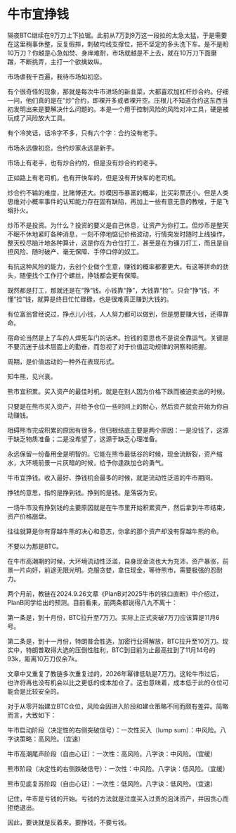 # 牛市宜挣钱

隔夜BTC继续在9万刀上下拉锯。此前从7万到9万这一段拉的太急太猛，于是需要在这里稍事休整，反复假摔，刺破均线支撑位，把不坚定的多头洗下车。是不是盼10万刀？你越是心急如焚、身痒难耐，市场就越是不上去，就在10万刀下面磨蹭，不断挑弄，主打一个欲擒故纵。

市场虐我千百遍，我待市场如初恋。

有个很奇怪的现象，那就是每次牛市进场的新韭菜，大都喜欢加杠杆炒合约。仔细一问，他们真的是在“炒”合约，即裸开多或者裸开空。压根儿不知道合约这东西当初发明出来是要解决什么问题的。本是一个用于控制风险的风险对冲工具，硬是被玩成了风险放大工具。

有个冷笑话，话冷字不多，只有六个字：合约没有老手。

市场永远像初恋，合约炒家永远是新手。

市场上有老手，也有炒合约的，但是没有炒合约的老手。

正如路上有老司机，也有开快车的，但是没有开快车的老司机。

炒合约不输的难度，比赌博还大。炒模因币暴富的概率，比买彩票还小。但是人类思维对小概率事件的认知能力存在固有缺陷，再加上一些有意无意的教唆，于是飞蛾扑火。

炒币不是投资。为什么？投资的要义是自己休息，让资产为你打工。但炒币是整天不眠不休地紧盯各种消息，一刻不停地惦记价格波动，行情突发时随时上线操作，整天绞尽脑汁地各种算计，这是你在为仓位打工，甚至是在为镰刀打工，而且是自担风险、随时破产、毫无保障、手停口停的奴工。

有抗这种风险的能力，去创个业做个生意，赚钱的概率都要更大。有这等拼命的劲头，随便找个工作打个螺丝，挣钱都会更有保障。

既然都是打工，那就还是在“挣”钱。小钱靠“挣”，大钱靠“捡”。只会“挣”钱，不懂“捡”钱，就算是终日忙忙碌碌，也是很难真正赚到大钱的。

有位富翁曾经说过，挣点儿小钱，人人努力都可以做到，但是想要赚大钱，还得靠命。

宿命论当然是上了车的人焊死车门的话术。捡钱的意思也不是说全靠运气。关键是不要沉迷于战术层面上的勤奋，而忽视了对于价值运动规律的洞察和把握。

周期，是价值运动的一种外在表现形式。

知牛熊，见兴衰。

熊市宜积累。买入资产的最佳时机，就是在别人因为价格下跌而被迫卖出的时候。

只要是在熊市买入资产，并给予仓位一些时间上的耐心，然后资产就会开始为你自动赚钱。

阻碍熊市完成积累的原因有很多，但归根结底主要是两个原因：一是没钱了，这源于缺乏物质准备；二是没希望了，这源于缺乏心理准备。

永远保留一份备用金是明智的。它能在熊市最低谷的时候，现金流断裂，资产缩水，大环境前景一片灰暗的时候，给予你逢跌加仓的勇气。

牛市宜挣钱。收入最好、挣钱机会最多的时候，就是流动性泛滥的牛市期间。

挣钱的意思，指的是挣到钱。挣到的是钱。是落袋为安。

一场牛市没有挣到钱的主要原因就是在牛市里开始积累资产，然后拿到牛市结束，资产价格崩盘。

往往就算是你有穿越牛熊的决心和意志，你拿的那个资产却没有穿越牛熊的命。

不要以为那是BTC。

在牛市高潮期的时候，大环境流动性泛滥，自身现金流也大为充沛，资产暴涨，前景一片向好，前途无限光明。克服贪婪，拿住现金，等待熊市，需要极强的忍耐力。

两个月前，教链在2024.9.26文章《PlanB对2025牛市的铁口直断》中介绍过，PlanB同学给出的预测。目前看来，前两条都说得八九不离十：

第一条是，到十月份，BTC拉升至7万刀。实际上正式突破7万刀应该算是11月6号。

第二条是，到十一月份，特朗普会胜选，加密行业得解放，BTC拉升至10万刀。现实中，特朗普取得大选的压倒性胜利，BTC到目前为止最高拉到了11月14号的93k，距离10万刀仅余7k。

文章中又重复了教链多次重复过的，2026年幂律低轨是7万刀。这轮牛市过后，也许将再也没有机会以比之更低的成本加仓了。这也意味着，成本低于此的仓位可能会是比较安全的。

对于从零开始建立BTC仓位，风险会因进入阶段和建仓策略不同而颇有差异。简略而言，大致如下：

牛市启动阶段（决定性的右侧突破信号）：一次性买入（lump sum）：中风险。八字诀策略：高风险。（宜速）

牛市高潮尾声阶段（自由心证）：一次性：高风险。八字诀：中风险。（宜缓）

熊市阶段（决定性的右侧跌破信号）：一次性：中风险。八字诀：低风险。（宜缓）

熊市见底复苏阶段（自由心证）：一次性：低风险。八字诀：低风险。（宜速）

记住，牛市是亏钱的开始。亏钱的方法就是过度买入过贵的泡沫资产，并因贪心而拒绝退出。

因此，要诀就是反着来。要挣钱，不要亏钱。
